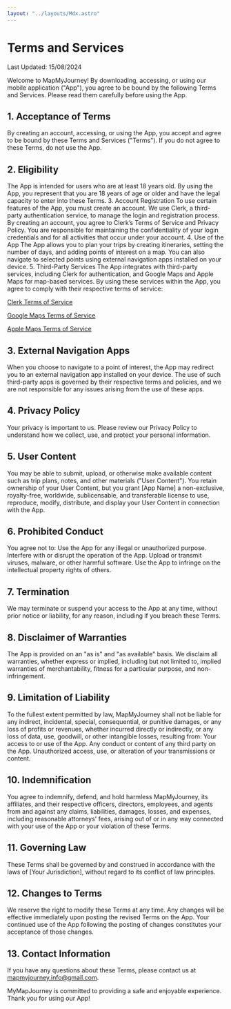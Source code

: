 ```yaml
---
layout: "../layouts/Mdx.astro"
---
```


# Terms and Services

Last Updated: 15/08/2024

Welcome to MapMyJourney! By downloading, accessing, or using our mobile application ("App"), you agree to be bound by the following Terms and Services. Please read them carefully before using the App.

## 1. Acceptance of Terms

By creating an account, accessing, or using the App, you accept and agree to be bound by these Terms and Services ("Terms"). If you do not agree to these Terms, do not use the App.

## 2. Eligibility

The App is intended for users who are at least 18 years old. By using the App, you represent that you are 18 years of age or older and have the legal capacity to enter into these Terms. 3. Account Registration
To use certain features of the App, you must create an account. We use Clerk, a third-party authentication service, to manage the login and registration process. By creating an account, you agree to Clerk’s Terms of Service and Privacy Policy. You are responsible for maintaining the confidentiality of your login credentials and for all activities that occur under your account. 4. Use of the App
The App allows you to plan your trips by creating itineraries, setting the number of days, and adding points of interest on a map. You can also navigate to selected points using external navigation apps installed on your device. 5. Third-Party Services
The App integrates with third-party services, including Clerk for authentication, and Google Maps and Apple Maps for map-based services. By using these services within the App, you agree to comply with their respective terms of service:

[Clerk Terms of Service](https://clerk.com/terms)

[Google Maps Terms of Service](https://cloud.google.com/maps-platform/terms)

[Apple Maps Terms of Service](https://www.apple.com/legal/internet-services/maps/terms-en.html)

## 3. External Navigation Apps

When you choose to navigate to a point of interest, the App may redirect you to an external navigation app installed on your device. The use of such third-party apps is governed by their respective terms and policies, and we are not responsible for any issues arising from the use of these apps.

## 4. Privacy Policy

Your privacy is important to us. Please review our Privacy Policy to understand how we collect, use, and protect your personal information.

## 5. User Content

You may be able to submit, upload, or otherwise make available content such as trip plans, notes, and other materials ("User Content"). You retain ownership of your User Content, but you grant [App Name] a non-exclusive, royalty-free, worldwide, sublicensable, and transferable license to use, reproduce, modify, distribute, and display your User Content in connection with the App.

## 6. Prohibited Conduct

You agree not to:
Use the App for any illegal or unauthorized purpose.
Interfere with or disrupt the operation of the App.
Upload or transmit viruses, malware, or other harmful software.
Use the App to infringe on the intellectual property rights of others.

## 7. Termination

We may terminate or suspend your access to the App at any time, without prior notice or liability, for any reason, including if you breach these Terms.

## 8. Disclaimer of Warranties

The App is provided on an "as is" and "as available" basis. We disclaim all warranties, whether express or implied, including but not limited to, implied warranties of merchantability, fitness for a particular purpose, and non-infringement.

## 9. Limitation of Liability

To the fullest extent permitted by law, MapMyJourney shall not be liable for any indirect, incidental, special, consequential, or punitive damages, or any loss of profits or revenues, whether incurred directly or indirectly, or any loss of data, use, goodwill, or other intangible losses, resulting from:
Your access to or use of the App.
Any conduct or content of any third party on the App.
Unauthorized access, use, or alteration of your transmissions or content.

## 10. Indemnification

You agree to indemnify, defend, and hold harmless MapMyJourney, its affiliates, and their respective officers, directors, employees, and agents from and against any claims, liabilities, damages, losses, and expenses, including reasonable attorneys' fees, arising out of or in any way connected with your use of the App or your violation of these Terms.

## 11. Governing Law

These Terms shall be governed by and construed in accordance with the laws of [Your Jurisdiction], without regard to its conflict of law principles.

## 12. Changes to Terms

We reserve the right to modify these Terms at any time. Any changes will be effective immediately upon posting the revised Terms on the App. Your continued use of the App following the posting of changes constitutes your acceptance of those changes.

## 13. Contact Information

If you have any questions about these Terms, please contact us at mapmyjourney.info@gmail.com.

MyMapJourney is committed to providing a safe and enjoyable experience. Thank you for using our App!
